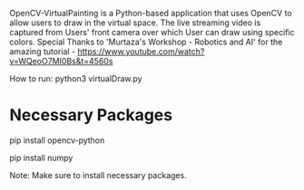OpenCV-VirtualPainting is a Python-based application that uses OpenCV to allow users to draw in the virtual space. The live streaming video is captured from Users' front camera over which User can draw using specific colors.
Special Thanks to 'Murtaza's Workshop - Robotics and AI' for the amazing tutorial - https://www.youtube.com/watch?v=WQeoO7MI0Bs&t=4560s

How to run:
python3 virtualDraw.py

# Necessary Packages 

pip install opencv-python

pip install numpy

Note: Make sure to install necessary packages.

